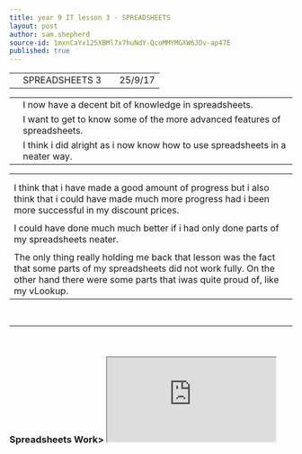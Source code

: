 ```yaml
---
title: year 9 IT lesson 3 - SPREADSHEETS
layout: post
author: sam.shepherd
source-id: 1mxnCaYx125XBMl7x7huNdY-QcoMMYMGXW6JDv-ap47E
published: true
---
```

<table>
  <tr>
    <td></td>
    <td>SPREADSHEETS 3</td>
    <td></td>
    <td>25/9/17</td>
  </tr>
</table>


<table>
  <tr>
    <td></td>
    <td>I now have a decent bit of knowledge in spreadsheets. </td>
  </tr>
  <tr>
    <td></td>
    <td>I want to get to know some of the more advanced features of spreadsheets.</td>
  </tr>
  <tr>
    <td></td>
    <td>I think i did alright as i now know how to use spreadsheets in a neater way.</td>
  </tr>
</table>


<table>
  <tr>
    <td></td>
  </tr>
  <tr>
    <td></td>
  </tr>
  <tr>
    <td>I think that i have made a good amount of progress but i also think that i could have made much more progress had i been more successful in my discount prices.</td>
  </tr>
  <tr>
    <td></td>
  </tr>
  <tr>
    <td>I could have done much much better if i had only done parts of my spreadsheets neater.</td>
  </tr>
  <tr>
    <td></td>
  </tr>
  <tr>
    <td>The only thing really holding me back that lesson was the fact that some parts of my spreadsheets did not work fully. On the other hand there were some parts that iwas quite proud of, like my vLookup.</td>
  </tr>
</table>

<br>
<hr>
<br>

<h3>Spreadsheets Work>

<iframe src="https://docs.google.com/spreadsheets/d/e/2PACX-1vSZIA49k5ryBB85nU2yMDVfUqWywkCv9IzXZS4cSqb1dsM-nsYbOWJ00SSRu3AJnCBqnbivJFATxi0W/pubhtml?widget=true&amp;headers=false"></iframe>

